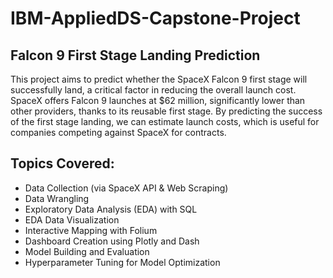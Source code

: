 # IBM-AppliedDS-Capstone-Project
## Falcon 9 First Stage Landing Prediction

This project aims to predict whether the SpaceX Falcon 9 first stage will successfully land, a critical factor in reducing the overall launch cost. SpaceX offers Falcon 9 launches at $62 million, significantly lower than other providers, thanks to its reusable first stage. By predicting the success of the first stage landing, we can estimate launch costs, which is useful for companies competing against SpaceX for contracts.

## Topics Covered:
- Data Collection (via SpaceX API & Web Scraping)
- Data Wrangling
- Exploratory Data Analysis (EDA) with SQL
- EDA Data Visualization
- Interactive Mapping with Folium
- Dashboard Creation using Plotly and Dash
- Model Building and Evaluation
- Hyperparameter Tuning for Model Optimization

